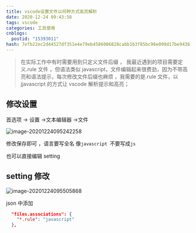 ```yaml
---
title: vscode设置文件以何种方式高亮解析
date: 2020-12-24 09:43:58
tags: vscode
categories: 工具使用
cnblogs:
  postid: "15393011"
hash: 7efb22ec2d44527df351e4e79eb4586086828cabb1b3f85bc96e099d17be9436
---
```


> 在实际工作中有时需要用到只定义文件后缀 ， 我最近遇到的项目需要定义.rule 文件 ，但语法类似 javascript，文件编辑起来很费劲，因为不带高亮和语法提示，每次修改文件后缀也麻烦 ，我需要的是.rule 文件，以 jjavascript 的方式让 vscode 解析提示和高亮；

## 修改设置

首选项 -> 设置 ->文本编辑器 ->文件

![image-20201224095242258](https://bitbw.top/public/img/my_gallery/image-20201224095242258.png)

修改保存即可 ，语言要写全名 像`javascript `不要写成`js`

也可以直接编辑 setting

## setting 修改

![image-20201224095505868](https://bitbw.top/public/img/my_gallery/image-20201224095505868.png)

json 中添加

```json
  "files.associations": {
    "*.rule": "javascript"
  },
```
